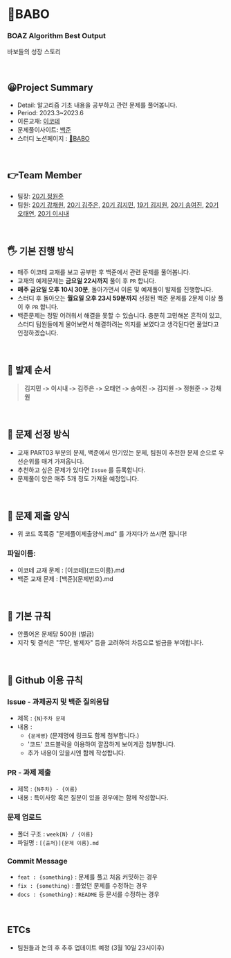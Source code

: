 # 🤪BABO
### BOAZ Algorithm Best Output

바보들의 성장 스토리

</br>

## 😀Project Summary
- Detail: 알고리즘 기초 내용을 공부하고 관련 문제를 풀어봅니다.
- Period: 2023.3~2023.6
- 이론교재: [이코테](http://www.yes24.com/Product/Goods/91433923)
- 문제풀이사이트: [백준](https://www.acmicpc.net/)
- 스터디 노션페이지 : [🤪BABO](https://www.notion.so/BABO-12a98a81d7294bc1975bd24f73420fc2)

<br/>


## 👉Team Member
- 팀장: [20기 정원준](https://github.com/garden-jun/)
- 팀원: [20기 강채원](https://github.com/chaeoneee/), [20기 김주은](https://github.com/jekim20/), [20기 김지민](https://github.com/JiminiiiKim/), [19기 김지원](https://github.com/jeewonkimm2/), [20기 송여진](https://github.com/YeoJins/), [20기 오태연](https://github.com/ohbigkite/), [20기 이시내](https://github.com/joljol38/)

<br/>

## 🖐 기본 진행 방식
- 매주 이코테 교재를 보고 공부한 후 백준에서 관련 문제를 풀어봅니다.
- 교재의 예제문제는 **금요일 22시까지** 풀이 후 `PR` 합니다.
- **매주 금요일 오후 10시 30분**, 돌아가면서 이론 및 예제풀이 발제를 진행합니다.
- 스터디 후 돌아오는 **월요일 오후 23시 59분까지** 선정된 백준 문제를 2문제 이상 풀이 후 `PR` 합니다.
- 백준문제는 정말 어려워서 해결을 못할 수 있습니다. 충분히 고민해본 흔적이 있고, 스터디 팀원들에게 물어보면서 해결하려는 의지를 보였다고 생각된다면 풀었다고 인정하겠습니다.

<br/>


## 😤 발제 순서
> **김지민 -> 이시내 -> 김주은 -> 오태연 -> 송여진 -> 김지원 -> 정원준 -> 강채원**

<br/>

## 🤔 문제 선정 방식
- 교재 PART03 부분의 문제, 백준에서 인기있는 문제, 팀원이 추천한 문제 순으로 우선순위를 매겨 가져옵니다.
- 추천하고 싶은 문제가 있다면 `Issue` 를 등록합니다.
- 문제풀이 양은 매주 5개 정도 가져올 예정입니다.

<br/>


## 🥰 문제 제출 양식
- 위 코드 목록중 "문제풀이제출양식.md" 를 가져다가 쓰시면 됩니다!

### 파일이름:
- 이코테 교재 문제 : [이코테]{코드이름}.md
- 백준 교재 문제 : [백준]{문제번호}.md

<br/>


## 📕 기본 규칙
- 안풀어온 문제당 500원 (벌금)
- 지각 및 결석은 "무단, 발제자" 등을 고려하여 차등으로 벌금을 부여합니다. 


<br/>


## 📘 Github 이용 규칙

### Issue - 과제공지 및 백준 질의응답
- 제목 : `{N}주차 문제`
- 내용 : 
  * `{문제명}` (문제명에 링크도 함께 첨부합니다.)
  * '코드' 코드블락을 이용하여 깔끔하게 보이게끔 첨부합니다.
  * 추가 내용이 있을시엔 함께 작성합니다.


### PR - 과제 제출
- 제목 : `{N주차} - {이름}`
- 내용 : 특이사항 혹은 질문이 있을 경우에는 함께 작성합니다.

### 문제 업로드
- 폴더 구조 : `week{N} / {이름}`
- 파일명 : `[{출처}]{문제 이름}.md`

### Commit Message
- `feat : {something}` : 문제를 풀고 처음 커밋하는 경우
- `fix : {something}` : 풀었던 문제를 수정하는 경우
- `docs : {something}` : `README` 등 문서를 수정하는 경우

<br/>

## ETCs
- 팀원들과 논의 후 추후 업데이트 예정 (3월 10일 23시이후)

<br/><br/>
